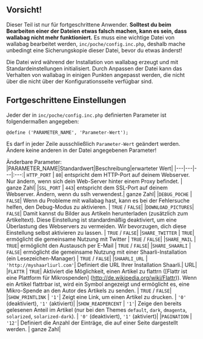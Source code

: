 ## Vorsicht!
Dieser Teil ist nur für fortgeschrittene Anwender. 
**Solltest du beim Bearbeiten einer der Dateien etwas falsch machen, kann es sein, dass wallabag nicht mehr funktioniert.**
Es muss eine wichtige Datei von wallabag bearbeitet werden, `inc/poche/config.inc.php`, deshalb mache unbedingt eine Sicherungskopie dieser Datei, bevor du etwas änderst!

Die Datei wird während der Installation von wallabag erzeugt und mit Standardeinstellungen initialisiert. Durch Anpassen der Datei kann das Verhalten von wallabag in einigen Punkten angepasst werden, die nicht über die nicht über der Konfigurationsseite verfügbar sind.

## Fortgeschrittene Einstellungen

Jeder der in `inc/poche/config.inc.php` definierten Parameter ist folgendermaßen angegeben:

    @define ('PARAMETER_NAME', 'Parameter-Wert');
    
Es darf in jeder Zeile ausschließlich `Parameter-Wert` geändert werden. 
Ändere keine anderen in der Datei angegebenen Parameter!

Änderbare Parameter: 
|PARAMETER_NAME|Standardwert|Beschreibung|erwarteter Wert|
|---|---|---|:---:|
`HTTP_PORT`         | `80`| entspricht dem HTTP-Port auf deinem Webserver. Nur ändern, wenn sich dein Web-Server hinter einem Proxy befindet. | ganze Zahl|
|`SSL_PORT`         | `443`| entspricht dem SSL-Port auf deinem Webserver. Ändern, wenn du sslh verwendest.| ganze Zahl|
|`DEBUG_POCHE`      | `FALSE`| Wenn du Probleme mit wallabag hast, kann es bei der Fehlersuche helfen, den Debug-Modus zu aktivieren. | `TRUE` / `FALSE`|
|`DOWNLOAD_PICTURES`| `FALSE`| Damit kannst du Bilder aus Artikeln herunterladen (zusätzlich zum Artikeltext). Diese Einstellung ist standardmäßig deaktiviert, um eine Überlastung des Webservers zu vermeiden. Wir bevorzugen, dich diese Einstellung selbst aktivieren zu lassen. | `TRUE` / `FALSE`|
|`SHARE_TWITTER`    | `TRUE`| ermöglicht die gemeinsame Nutzung mit Twitter | `TRUE` / `FALSE`|
|`SHARE_MAIL`       | `TRUE`| ermöglicht den Austausch per E-Mail | `TRUE` / `FALSE`|
|`SHARE_SHAARLI`    | `FALSE`| ermöglicht die gemeinsame Nutzung mit einer Shaarli-Installation (ein Lesezeichen-Manager) | `TRUE` / `FALSE`|
|`SHAARLI_URL`      | `'http://myshaarliurl.com'`| Definiert die URL Ihrer Installation Shaarli.| URL|
|`FLATTR`           | `TRUE`| Aktiviert die Möglichkeit, einen Artikel zu flattrn ([Flattr ist eine Plattform für Mikrospenden] (http://de.wikipedia.org/wiki/Flattr)). Wenn ein Artikel flattrbar ist, wird ein Symbol angezeigt und ermöglicht es, eine Mikro-Spende an den Autor des Artikels zu senden. | `TRUE` / `FALSE`|
|`SHOW_PRINTLINK`   | `'1'`| Zeigt eine Link, um einen Artikel zu drucken. | `'0'` (deaktiviert), `'1'` (aktiviert)|
|`SHOW_READPERCENT` | `'1'`| Zeige den bereits gelesenen Anteil im Artikel (nur bei den Themes `default`, `dark`, `dmagenta`, `solarized`, `solarized-dark`). | `'0'` (deaktiviert), `'1'` (aktiviert)|
|`PAGINATION`       | `'12'`| Definiert die Anzahl der Einträge, die auf einer Seite dargestellt werden. | ganze Zahl|
